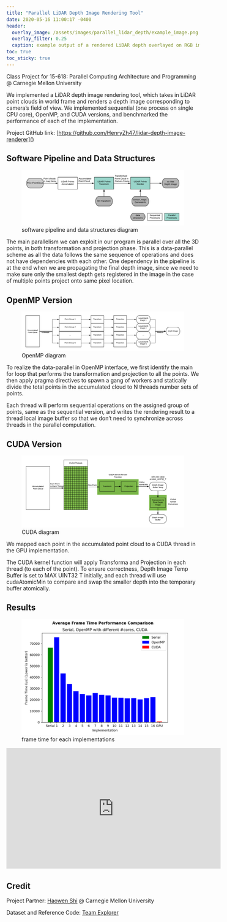 ```yaml
---
title: "Parallel LiDAR Depth Image Rendering Tool"
date: 2020-05-16 11:00:17 -0400
header:
  overlay_image: /assets/images/parallel_lidar_depth/example_image.png
  overlay_filter: 0.25
  caption: example output of a rendered LiDAR depth overlayed on RGB image
toc: true
toc_sticky: true
---
```


Class Project for 15-618: Parallel Computing Architecture and Programming @ Carnegie
Mellon University

We implemented a LiDAR depth image rendering tool, which takes in LiDAR point clouds
in world frame and renders a depth image corresponding to camera’s field of view. We
implemented sequential (one process on single CPU core), OpenMP, and CUDA versions,
and benchmarked the performance of each of the implementation.

Project GitHub link: [https://github.com/HenryZh47/lidar-depth-image-renderer]()

## Software Pipeline and Data Structures

<figure>
  <a href="/assets/images/parallel_lidar_depth/lidar_renderer_diagram.png"><img src="/assets/images/parallel_lidar_depth/lidar_renderer_diagram.png"></a>
  <figcaption> software pipeline and data structures diagram </figcaption>
</figure>

The main parallelism we can exploit in our program is parallel over all the 3D points, in
both transformation and projection phase. This is a data-parallel scheme as all the data
follows the same sequence of operations and does not have dependencies with each other.
One dependency in the pipeline is at the end when we are propagating the final depth image,
since we need to make sure only the smallest depth gets registered in the image in the case
of multiple points project onto same pixel location.

## OpenMP Version

<figure>
  <a href="/assets/images/parallel_lidar_depth/Lidar_Depth_Render_OpenMP.png"><img src="/assets/images/parallel_lidar_depth/Lidar_Depth_Render_OpenMP.png"></a>
  <figcaption> OpenMP diagram </figcaption>
</figure>

To realize the data-parallel in OpenMP interface, we first identify the main
for loop that performs the transformation and projection to all the points. We then apply
pragma directives to spawn a gang of workers and statically divide the total points in the
accumulated cloud to N threads number sets of points.

Each thread will perform sequential operations on the assigned group
of points, same as the sequential version, and writes the rendering result to a thread local
image buffer so that we don’t need to synchronize across threads in the parallel computation.

## CUDA Version

<figure>
  <a href="/assets/images/parallel_lidar_depth/Lidar_Depth_Render_CUDA.png"><img src="/assets/images/parallel_lidar_depth/Lidar_Depth_Render_CUDA.png"></a>
  <figcaption> CUDA diagram </figcaption>
</figure>

We mapped each point in the accumulated point cloud to a CUDA thread
in the GPU implementation.

The CUDA kernel function will apply Transforma and Projection
in each thread (to each of the point). To ensure correctness, Depth Image Temp Buffer is
set to MAX UINT32 T initially, and each thread will use cudaAtomicMin to compare and swap
the smaller depth into the temporary buffer atomically.

## Results

<figure>
  <a href="/assets/images/parallel_lidar_depth/impl_ftime_comparison.png"><img src="/assets/images/parallel_lidar_depth/impl_ftime_comparison.png"></a>
  <figcaption> frame time for each implementations </figcaption>
</figure>

<iframe width="560" height="315" src="https://www.youtube.com/embed/pxZWXLIlUps" frameborder="0" allow="accelerometer; autoplay; encrypted-media; gyroscope; picture-in-picture" allowfullscreen></iframe>

## Credit

Project Partner: [Haowen Shi](https://haowensh.com/) @ Carnegie Mellon University

Dataset and Reference Code: [Team Explorer](https://www.subt-explorer.com/)
